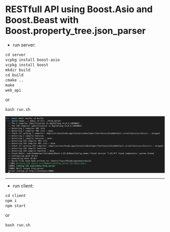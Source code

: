 # RESTfull API using Boost.Asio and Boost.Beast with Boost.property_tree.json_parser

- run server:
```shell
cd server
vcpkg install boost-asio
vcpkg install boost
mkdir build
cd build
cmake ..
make
web_api
```

or

```shell
bash run.sh
```
<img src="./server/assets/img1.png">

---

- run client:
```shell
cd client
npm i
npm start
```

or

```shell
bash run.sh
```